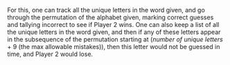 For this, one can track all the unique letters in the word given, and go through the permutation of the alphabet given, marking correct guesses and tallying incorrect to see if Player 2 wins. One can also keep a list of all the unique letters in the word given, and then if any of these letters appear in the subsequence of the permutation starting at (*number of unique letters* + 9 (the max allowable mistakes)), then this letter would not be guessed in time, and Player 2 would lose.
